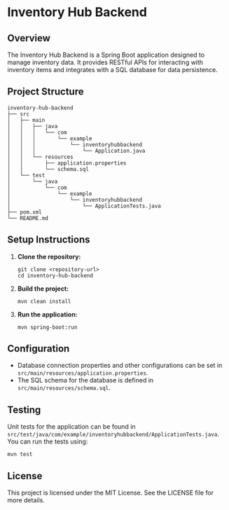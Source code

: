 # Inventory Hub Backend

## Overview
The Inventory Hub Backend is a Spring Boot application designed to manage inventory data. It provides RESTful APIs for interacting with inventory items and integrates with a SQL database for data persistence.

## Project Structure
```
inventory-hub-backend
├── src
│   ├── main
│   │   ├── java
│   │   │   └── com
│   │   │       └── example
│   │   │           └── inventoryhubbackend
│   │   │               └── Application.java
│   │   └── resources
│   │       ├── application.properties
│   │       └── schema.sql
│   └── test
│       └── java
│           └── com
│               └── example
│                   └── inventoryhubbackend
│                       └── ApplicationTests.java
├── pom.xml
└── README.md
```

## Setup Instructions

1. **Clone the repository:**
   ```
   git clone <repository-url>
   cd inventory-hub-backend
   ```

2. **Build the project:**
   ```
   mvn clean install
   ```

3. **Run the application:**
   ```
   mvn spring-boot:run
   ```

## Configuration
- Database connection properties and other configurations can be set in `src/main/resources/application.properties`.
- The SQL schema for the database is defined in `src/main/resources/schema.sql`.

## Testing
Unit tests for the application can be found in `src/test/java/com/example/inventoryhubbackend/ApplicationTests.java`. You can run the tests using:
```
mvn test
```

## License
This project is licensed under the MIT License. See the LICENSE file for more details.